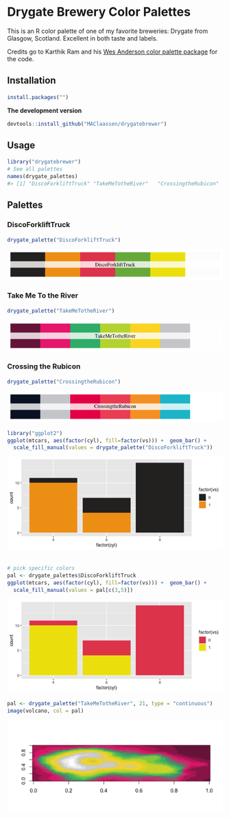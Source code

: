 <!-- README.md is generated from README.Rmd. Please edit that file -->

# Drygate Brewery Color Palettes

<!-- ![](rushmore.jpg) -->

This is an R color palette of one of my favorite breweries: Drygate from
Glasgow, Scotland. Excellent in both taste and labels.

Credits go to Karthik Ram and his [Wes Anderson color palette
package](https://github.com/karthik/wesanderson) for the code.

## Installation

``` r
install.packages("")
```

**The development version**

``` r
devtools::install_github("MAClaassen/drygatebrewer")
```

## Usage

``` r
library("drygatebrewer")
# See all palettes
names(drygate_palettes)
#> [1] "DiscoForkliftTruck" "TakeMeTotheRiver"   "CrossingtheRubicon"
```

## Palettes

### DiscoForkliftTruck

``` r
drygate_palette("DiscoForkliftTruck")
```

![](figure/discoforklifttruck-1.png)

### Take Me To the River

``` r
drygate_palette("TakeMeTotheRiver")
```

![](figure/takemetotheriver-1.png)

### Crossing the Rubicon

``` r
drygate_palette("CrossingtheRubicon")
```

![](figure/crossingtherubicon-1.png)

``` r
library("ggplot2")
ggplot(mtcars, aes(factor(cyl), fill=factor(vs))) +  geom_bar() +
  scale_fill_manual(values = drygate_palette("DiscoForkliftTruck"))
```

![](figure/ggplot_disco-1.png)

``` r

# pick specific colors
pal <- drygate_palettes$DiscoForkliftTruck
ggplot(mtcars, aes(factor(cyl), fill=factor(vs))) +  geom_bar() +
  scale_fill_manual(values = pal[c(3,5)])
```

![](figure/ggplot_disco-2.png)

``` r
pal <- drygate_palette("TakeMeTotheRiver", 21, type = "continuous")
image(volcano, col = pal)
```

![](figure/ggplot_river-1.png)
